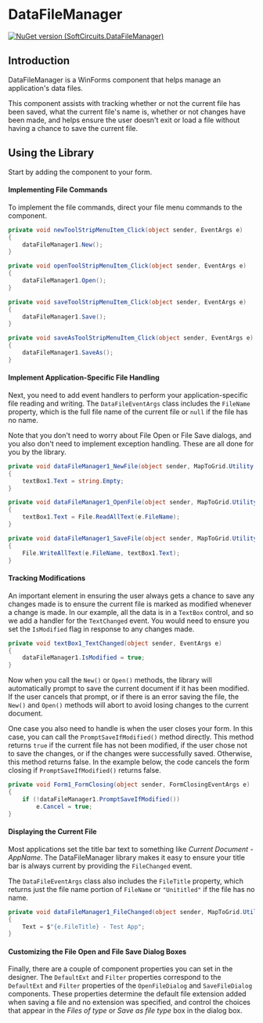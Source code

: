 # DataFileManager

[![NuGet version (SoftCircuits.DataFileManager)](https://img.shields.io/nuget/v/SoftCircuits.DataFileManager.svg?style=flat-square)](https://www.nuget.org/packages/SoftCircuits.DataFileManager/)

## Introduction

DataFileManager is a WinForms component that helps manage an application's data files.

This component assists with tracking whether or not the current file has been saved, what the current file's name is, whether or not changes have been made, and helps ensure the user doesn't exit or load a file without having a chance to save the current file.

## Using the Library

Start by adding the component to your form.

#### Implementing File Commands

To implement the file commands, direct your file menu commands to the component.

```cs
private void newToolStripMenuItem_Click(object sender, EventArgs e)
{
    dataFileManager1.New();
}

private void openToolStripMenuItem_Click(object sender, EventArgs e)
{
    dataFileManager1.Open();
}

private void saveToolStripMenuItem_Click(object sender, EventArgs e)
{
    dataFileManager1.Save();
}

private void saveAsToolStripMenuItem_Click(object sender, EventArgs e)
{
    dataFileManager1.SaveAs();
}
```

#### Implement Application-Specific File Handling

Next, you need to add event handlers to perform your application-specific file reading and writing. The `DataFileEventArgs` class includes the `FileName` property, which is the full file name of the current file or `null` if the file has no name.

Note that you don't need to worry about File Open or File Save dialogs, and you also don't need to implement exception handling. These are all done for you by the library.

```cs
private void dataFileManager1_NewFile(object sender, MapToGrid.Utility.DataFileEventArgs e)
{
    textBox1.Text = string.Empty;
}

private void dataFileManager1_OpenFile(object sender, MapToGrid.Utility.DataFileEventArgs e)
{
    textBox1.Text = File.ReadAllText(e.FileName);
}

private void dataFileManager1_SaveFile(object sender, MapToGrid.Utility.DataFileEventArgs e)
{
    File.WriteAllText(e.FileName, textBox1.Text);
}
```

#### Tracking Modifications

An important element in ensuring the user always gets a chance to save any changes made is to ensure the current file is marked as modified whenever a change is made. In our example, all the data is in a `TextBox` control, and so we add a handler for the `TextChanged` event. You would need to ensure you set the `IsModified` flag in response to any changes made.

```cs
private void textBox1_TextChanged(object sender, EventArgs e)
{
    dataFileManager1.IsModified = true;
}
```

Now when you call the `New()` or `Open()` methods, the library will automatically prompt to save the current document if it has been modified. If the user cancels that prompt, or if there is an error saving the file, the `New()` and `Open()` methods will abort to avoid losing changes to the current document.

One case you also need to handle is when the user closes your form. In this case, you can call the `PromptSaveIfModified()` method directly. This method returns `true` if the current file has not been modified, if the user chose not to save the changes, or if the changes were successfully saved. Otherwise, this method returns false. In the example below, the code cancels the form closing if `PromptSaveIfModified()` returns false.

```cs
private void Form1_FormClosing(object sender, FormClosingEventArgs e)
{
    if (!dataFileManager1.PromptSaveIfModified())
        e.Cancel = true;
}
```

#### Displaying the Current File

Most applications set the title bar text to something like *Current Document - AppName*. The DataFileManager library makes it easy to ensure your title bar is always current by providing the `FileChanged` event.

The `DataFileEventArgs` class also includes the `FileTitle` property, which returns just the file name portion of `FileName` or `"Unititled"` if the file has no name.

```cs
private void dataFileManager1_FileChanged(object sender, MapToGrid.Utility.DataFileEventArgs e)
{
    Text = $"{e.FileTitle} - Test App";
}
```

#### Customizing the File Open and File Save Dialog Boxes

Finally, there are a couple of component properties you can set in the designer. The `DefaultExt` and `Filter` properties correspond to the `DefaultExt` and `Filter` properties of the `OpenFileDialog` and `SaveFileDialog` components. These properties determine the default file extension added when saving a file and no extension was specified, and control the choices that appear in the *Files of type* or *Save as file type* box in the dialog box.
